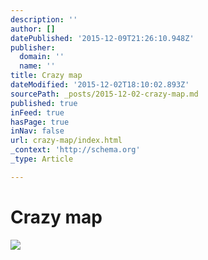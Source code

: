 ```yaml
---
description: ''
author: []
datePublished: '2015-12-09T21:26:10.948Z'
publisher:
  domain: ''
  name: ''
title: Crazy map
dateModified: '2015-12-02T18:10:02.893Z'
sourcePath: _posts/2015-12-02-crazy-map.md
published: true
inFeed: true
hasPage: true
inNav: false
url: crazy-map/index.html
_context: 'http://schema.org'
_type: Article

---
```

# Crazy map
![](https://the-grid-user-content.s3-us-west-2.amazonaws.com/3f8622fe-5611-44e1-a037-84c975186b34.png)